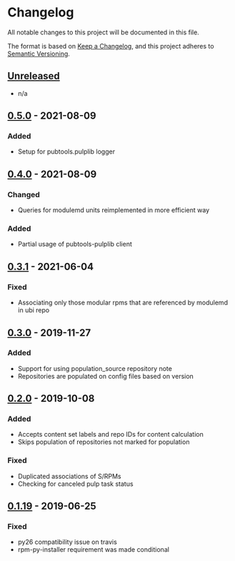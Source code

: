 # Changelog
All notable changes to this project will be documented in this file.

The format is based on [Keep a Changelog](https://keepachangelog.com/en/1.0.0/),
and this project adheres to [Semantic Versioning](https://semver.org/spec/v2.0.0.html).

## [Unreleased]
- n/a
## [0.5.0] - 2021-08-09

### Added

- Setup for pubtools.pulplib logger

## [0.4.0] - 2021-08-09

### Changed
- Queries for modulemd units reimplemented in more efficient way

### Added
- Partial usage of pubtools-pulplib client

## [0.3.1] - 2021-06-04

### Fixed
- Associating only those modular rpms that are referenced by modulemd in ubi repo

## [0.3.0] - 2019-11-27
### Added
- Support for using population_source repository note
- Repositories are populated on config files based on version

## [0.2.0] - 2019-10-08
### Added
- Accepts content set labels and repo IDs for content calculation
- Skips population of repositories not marked for population 

### Fixed
- Duplicated associations of S/RPMs
- Checking for canceled pulp task status

## [0.1.19] - 2019-06-25

### Fixed 
- py26 compatibility issue on travis
- rpm-py-installer requirement was made conditional  

[Unreleased]: https://github.com/release-engineering/ubi-population-tool/compare/v0.5.0...HEAD
[0.5.0]: https://github.com/release-engineering/ubi-population-tool/compare/v0.4.0...0.5.0
[0.4.0]: https://github.com/release-engineering/ubi-population-tool/compare/v0.3.1...0.4.0
[0.3.1]: https://github.com/release-engineering/ubi-population-tool/compare/v0.3.0...0.3.1
[0.3.0]: https://github.com/release-engineering/ubi-population-tool/compare/v0.2.0...0.3.0
[0.2.0]: https://github.com/release-engineering/ubi-population-tool/compare/v0.1.19...v0.2.0 
[0.1.19]: https://github.com/release-engineering/ubi-population-tool/compare/v0.1.18...v0.1.19

